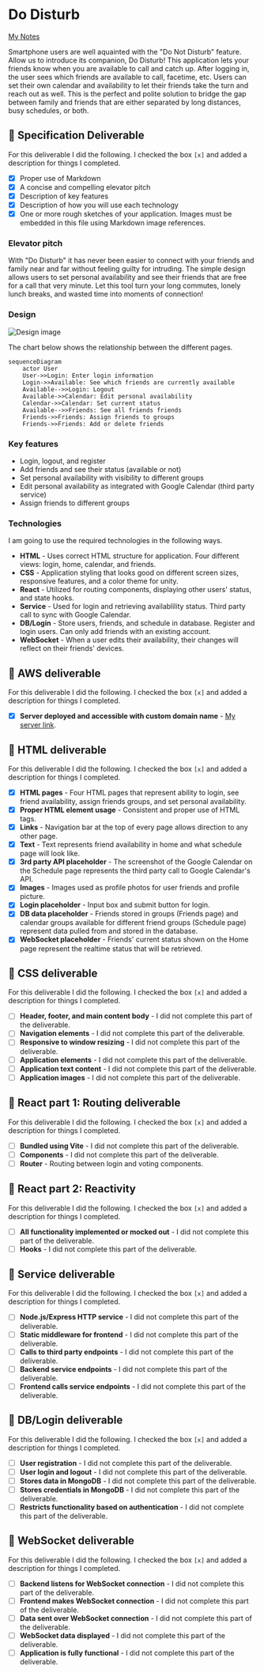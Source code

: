 # Do Disturb

[My Notes](notes.md)

Smartphone users are well aquainted with the "Do Not Disturb" feature. Allow us to introduce its companion, Do Disturb! This application lets your friends know when you are available to call and catch up. After logging in, the user sees which friends are available to call, facetime, etc. Users can set their own calendar and availability to let their friends take the turn and reach out as well. This is the perfect and polite solution to bridge the gap between family and friends that are either separated by long distances, busy schedules, or both.

## 🚀 Specification Deliverable


For this deliverable I did the following. I checked the box `[x]` and added a description for things I completed.

- [x] Proper use of Markdown
- [x] A concise and compelling elevator pitch
- [x] Description of key features
- [x] Description of how you will use each technology
- [x] One or more rough sketches of your application. Images must be embedded in this file using Markdown image references.

### Elevator pitch

With "Do Disturb" it has never been easier to connect with your friends and family near and far without feeling guilty for intruding. The simple design allows users to set personal availability and see their friends that are free for a call that very minute. Let this tool turn your long commutes, lonely lunch breaks, and wasted time into moments of connection!

### Design

![Design image](design.jpeg)

The chart below shows the relationship between the different pages.

```mermaid
sequenceDiagram
    actor User
    User->>Login: Enter login information
    Login->>Available: See which friends are currently available
    Available-->>Login: Logout
    Available->>Calendar: Edit personal availability
    Calendar->>Calendar: Set current status
    Available-->>Friends: See all friends friends
    Friends->>Friends: Assign friends to groups
    Friends->>Friends: Add or delete friends
```


### Key features

- Login, logout, and register
- Add friends and see their status (available or not) 
- Set personal availability with visibility to different groups
- Edit personal availability as integrated with Google Calendar (third party service)
- Assign friends to different groups

### Technologies

I am going to use the required technologies in the following ways.

- **HTML** - Uses correct HTML structure for application. Four different views: login, home, calendar, and friends.
- **CSS** - Application styling that looks good on different screen sizes, responsive features, and a color theme for unity.
- **React** - Utilized for routing components, displaying other users' status, and state hooks.
- **Service** - Used for login and retrieving availablility status. Third party call to sync with Google Calendar.
- **DB/Login** - Store users, friends, and schedule in database. Register and login users. Can only add friends with an existing account.
- **WebSocket** - When a user edits their availability, their changes will reflect on their friends' devices. 

## 🚀 AWS deliverable

For this deliverable I did the following. I checked the box `[x]` and added a description for things I completed.

- [x] **Server deployed and accessible with custom domain name** - [My server link](https://dodisturb.click).

## 🚀 HTML deliverable

For this deliverable I did the following. I checked the box `[x]` and added a description for things I completed.

- [x] **HTML pages** - Four HTML pages that represent ability to login, see friend availability, assign friends groups, and set personal availability.
- [x] **Proper HTML element usage** - Consistent and proper use of HTML tags.
- [x] **Links** - Navigation bar at the top of every page allows direction to any other page.
- [x] **Text** - Text represents friend availability in home and what schedule page will look like.
- [x] **3rd party API placeholder** - The screenshot of the Google Calendar on the Schedule page represents the third party call to Google Calendar's API.
- [x] **Images** - Images used as profile photos for user friends and profile picture.
- [x] **Login placeholder** - Input box and submit button for login.
- [x] **DB data placeholder** - Friends stored in groups (Friends page) and calendar groups available for different friend groups (Schedule page) represent data pulled from and stored in the database.
- [x] **WebSocket placeholder** - Friends' current status shown on the Home page represent the realtime status that will be retrieved.

## 🚀 CSS deliverable

For this deliverable I did the following. I checked the box `[x]` and added a description for things I completed.

- [ ] **Header, footer, and main content body** - I did not complete this part of the deliverable.
- [ ] **Navigation elements** - I did not complete this part of the deliverable.
- [ ] **Responsive to window resizing** - I did not complete this part of the deliverable.
- [ ] **Application elements** - I did not complete this part of the deliverable.
- [ ] **Application text content** - I did not complete this part of the deliverable.
- [ ] **Application images** - I did not complete this part of the deliverable.

## 🚀 React part 1: Routing deliverable

For this deliverable I did the following. I checked the box `[x]` and added a description for things I completed.

- [ ] **Bundled using Vite** - I did not complete this part of the deliverable.
- [ ] **Components** - I did not complete this part of the deliverable.
- [ ] **Router** - Routing between login and voting components.

## 🚀 React part 2: Reactivity

For this deliverable I did the following. I checked the box `[x]` and added a description for things I completed.

- [ ] **All functionality implemented or mocked out** - I did not complete this part of the deliverable.
- [ ] **Hooks** - I did not complete this part of the deliverable.

## 🚀 Service deliverable

For this deliverable I did the following. I checked the box `[x]` and added a description for things I completed.

- [ ] **Node.js/Express HTTP service** - I did not complete this part of the deliverable.
- [ ] **Static middleware for frontend** - I did not complete this part of the deliverable.
- [ ] **Calls to third party endpoints** - I did not complete this part of the deliverable.
- [ ] **Backend service endpoints** - I did not complete this part of the deliverable.
- [ ] **Frontend calls service endpoints** - I did not complete this part of the deliverable.

## 🚀 DB/Login deliverable

For this deliverable I did the following. I checked the box `[x]` and added a description for things I completed.

- [ ] **User registration** - I did not complete this part of the deliverable.
- [ ] **User login and logout** - I did not complete this part of the deliverable.
- [ ] **Stores data in MongoDB** - I did not complete this part of the deliverable.
- [ ] **Stores credentials in MongoDB** - I did not complete this part of the deliverable.
- [ ] **Restricts functionality based on authentication** - I did not complete this part of the deliverable.

## 🚀 WebSocket deliverable

For this deliverable I did the following. I checked the box `[x]` and added a description for things I completed.

- [ ] **Backend listens for WebSocket connection** - I did not complete this part of the deliverable.
- [ ] **Frontend makes WebSocket connection** - I did not complete this part of the deliverable.
- [ ] **Data sent over WebSocket connection** - I did not complete this part of the deliverable.
- [ ] **WebSocket data displayed** - I did not complete this part of the deliverable.
- [ ] **Application is fully functional** - I did not complete this part of the deliverable.
